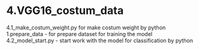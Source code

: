 # 4.VGG16_costum_data

4.1_make_costum_weight.py for make costum weight by python
1.prepare_data - for prepare dataset for training the model  
4.2_model_start.py - start work with the model for classification by python
